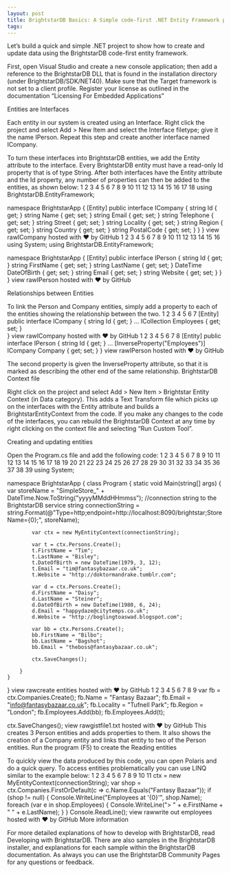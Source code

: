 ```yaml
---
layout: post
title: BrightstarDB Basics: A Simple code-first .NET Entity Framework project
tags:
---
```


Let’s build a quick and simple .NET project to show how to create and update data using the BrightstarDB code-first entity framework.

First, open Visual Studio and create a new console application; then add a reference to the BrightstarDB DLL that is found in the installation directory (under BrightstarDB/SDK/NET40). Make sure that the Target framework is not set to a client profile. Register your license as outlined in the documentation “Licensing For Embedded Applications”

Entities are Interfaces

Each entity in our system is created using an Interface. Right click the project and select Add > New Item and select the Interface filetype; give it the name IPerson. Repeat this step and create another interface named ICompany.

To turn these interfaces into BrightstarDB entities, we add the Entity attribute to the interface. Every BrightstarDB entity must have a read-only Id property that is of type String. After both interfaces have the Entity attribute and the Id property, any number of properties can then be added to the entities, as shown below:
1
2
3
4
5
6
7
8
9
10
11
12
13
14
15
16
17
18
using BrightstarDB.EntityFramework;
 
namespace BrightstarApp
{
    [Entity]
    public interface ICompany
    {
        string Id { get; }
        string Name { get; set; }
        string Email { get; set; }
        string Telephone { get; set; }
        string Street { get; set; }
        string Locality { get; set; }
        string Region { get; set; }
        string Country { get; set; }
        string PostalCode { get; set; }
    }
}
view rawICompany hosted with ❤ by GitHub
1
2
3
4
5
6
7
8
9
10
11
12
13
14
15
16
using System;
using BrightstarDB.EntityFramework;
 
namespace BrightstarApp
{
    [Entity]
    public interface IPerson
    {
        string Id { get; }
        string FirstName { get; set; }
        string LastName { get; set; }
        DateTime DateOfBirth { get; set; }
        string Email { get; set; }
        string Website { get; set; }
    }
}
view rawIPerson hosted with ❤ by GitHub
 
Relationships between Entities

To link the Person and Company entities, simply add a property to each of the entities showing the relationship between the two.
1
2
3
4
5
6
7
    [Entity]
    public interface ICompany
    {
        string Id { get; }
        ...
        ICollection<IPerson> Employees { get; set; }  
    }
view rawICompany hosted with ❤ by GitHub
1
2
3
4
5
6
7
8
    [Entity]
    public interface IPerson
    {
        string Id { get; }
        ...
        [InverseProperty("Employees")]
        ICompany Company { get; set; }
    }
view rawIPerson hosted with ❤ by GitHub

The second property is given the InverseProperty attribute, so that it is marked as describing the other end of the same relationship.
BrightstarDB Context file

Right click on the project and select Add > New Item > Brightstar Entity Context (in Data category). This adds a Text Transform file which picks up on the interfaces with the Entity attribute and builds a BrightstarEntityContext from the code. If you make any changes to the code of the interfaces, you can rebuild the BrightstarDB Context at any time by right clicking on the context file and selecting “Run Custom Tool”.

Creating and updating entities

Open the Program.cs file and add the following code:
1
2
3
4
5
6
7
8
9
10
11
12
13
14
15
16
17
18
19
20
21
22
23
24
25
26
27
28
29
30
31
32
33
34
35
36
37
38
39
using System;
 
namespace BrightstarApp
{
    class Program
    {
        static void Main(string[] args)
        {
            var storeName = "SimpleStore_" + DateTime.Now.ToString("yyyyMMddHHmmss");
            //connection string to the BrightstarDB service
            string connectionString =
                string.Format(@"Type=http;endpoint=http://localhost:8090/brightstar;StoreName={0};", storeName);
 
            var ctx = new MyEntityContext(connectionString);
 
            var t = ctx.Persons.Create();
            t.FirstName = "Tim";
            t.LastName = "Bisley";
            t.DateOfBirth = new DateTime(1979, 3, 12);
            t.Email = "tim@fantasybazaar.co.uk";
            t.Website = "http://doktormandrake.tumblr.com";
 
            var d = ctx.Persons.Create();
            d.FirstName = "Daisy";
            d.LastName = "Steiner";
            d.DateOfBirth = new DateTime(1980, 6, 24);
            d.Email = "happydaze@citytemps.co.uk";
            d.Website = "http://boglingtoaswad.blogspot.com";
 
            var bb = ctx.Persons.Create();
            bb.FirstName = "Bilbo";
            bb.LastName = "Bagshot";
            bb.Email = "theboss@fantasybazaar.co.uk";
 
            ctx.SaveChanges();
 
        }
    }
}
view rawcreate entities hosted with ❤ by GitHub
1
2
3
4
5
6
7
8
9
var fb = ctx.Companies.Create();
fb.Name = "Fantasy Bazaar";
fb.Email = "info@fantasybazaar.co.uk";
fb.Locality = "Tufnell Park";
fb.Region = "London";
fb.Employees.Add(bb);
fb.Employees.Add(t);
 
ctx.SaveChanges();
view rawgistfile1.txt hosted with ❤ by GitHub
This creates 3 Person entities and adds properties to them. It also shows the creation of a Company entity and links that entity to two of the Person entities. Run the program (F5) to create the
Reading entities

To quickly view the data produced by this code, you can open Polaris and do a quick query. To access entities problematically you can use LINQ similar to the example below:
1
2
3
4
5
6
7
8
9
10
11
ctx = new MyEntityContext(connectionString);
var shop = ctx.Companies.FirstOrDefault(c => c.Name.Equals("Fantasy Bazaar"));
if (shop != null)
{
	Console.WriteLine("Employees at '{0}'", shop.Name);
	foreach (var e in shop.Employees)
	{
	    Console.WriteLine("> " + e.FirstName + " " + e.LastName);
	}
}
Console.ReadLine();
view rawwrite out employees hosted with ❤ by GitHub
More information

For more detailed explanations of how to develop with BrightstarDB, read Developing with BrightstarDB. There are also samples in the BrightstarDB installer, and explanations for each sample within the BrightstarDB documentation. As always you can use the BrightstarDB Community Pages for any questions or feedback.